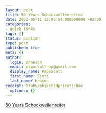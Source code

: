 ```yaml
---
layout: post
title: 50 Years Schockwellenreiter
date: 2003-05-11 12:05:54.000000000 +02:00
categories:
- quick links
tags: []
status: publish
type: post
published: true
meta: {}
author:
  login: shanson
  email: papascott-wp@gmail.com
  display_name: PapaScott
  first_name: Scott
  last_name: Hanson
excerpt: !ruby/object:Hpricot::Doc
  options: {}
---
```

<p><a title="Harzigen Glühstrumpf!" href="http://www.schockwellenreiter.de/2003/05/11.html%2302056">50 Years Schockwellenreiter</a></p>
